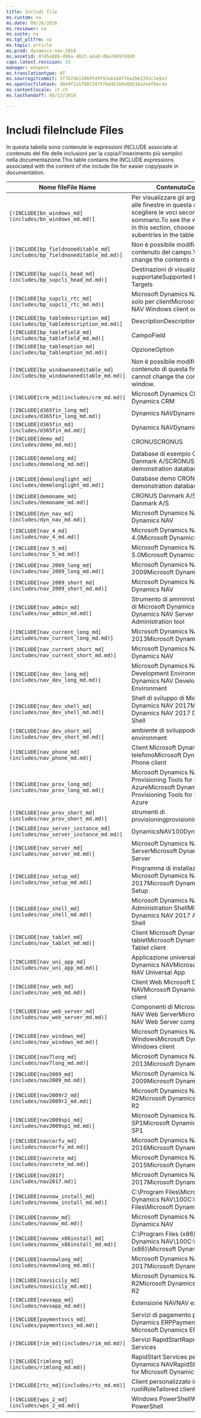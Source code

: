 ```yaml
---
title: Includi file
ms.custom: na
ms.date: 09/28/2016
ms.reviewer: na
ms.suite: na
ms.tgt_pltfrm: na
ms.topic: article
ms.prod: dynamics-nav-2018
ms.assetid: 0745a889-d9ba-4023-a4a8-dba74097ddd0
caps.latest.revision: 15
manager: edupont
ms.translationtype: HT
ms.sourcegitcommit: 2f7b7db12069fd9f93a616077ea2b61393c1e9a3
ms.openlocfilehash: 40e0f2a5f8872475fbddb160a0bb34a2e4fbbc4a
ms.contentlocale: it-ch
ms.lasthandoff: 08/13/2018

---
```


# <a name="include-files"></a><span data-ttu-id="ac02d-102">Includi file</span><span class="sxs-lookup"><span data-stu-id="ac02d-102">Include Files</span></span>

<span data-ttu-id="ac02d-103">In questa tabella sono contenute le espressioni INCLUDE associate al contenuto del file delle inclusioni per la copia/l'inserimento più semplici nella documentazione.</span><span class="sxs-lookup"><span data-stu-id="ac02d-103">This table contains the INCLUDE expressions associated with the content of the include file for easier copy/paste in documentation.</span></span>

|<span data-ttu-id="ac02d-104">Nome file</span><span class="sxs-lookup"><span data-stu-id="ac02d-104">File Name</span></span>   |<span data-ttu-id="ac02d-105">Contenuto</span><span class="sxs-lookup"><span data-stu-id="ac02d-105">Content</span></span>  |
|------------|---------|
|`[!INCLUDE[bn_windows_md](includes/bn_windows_md.md)]`|<span data-ttu-id="ac02d-106">Per visualizzare gli argomenti relativi alle finestre in questa sezione, scegliere le voci secondarie del sommario.</span><span class="sxs-lookup"><span data-stu-id="ac02d-106">To see the window topics in this section, choose the subentries in the table of contents.</span></span>|
|`[!INCLUDE[bp_fieldnoneditable_md](includes/bp_fieldnoneditable_md.md)]`|<span data-ttu-id="ac02d-107">Non è possibile modificare il contenuto del campo.</span><span class="sxs-lookup"><span data-stu-id="ac02d-107">You cannot change the contents of this field.</span></span>|
|`[!INCLUDE[bp_supcli_head_md](includes/bp_supcli_head_md.md)]`|<span data-ttu-id="ac02d-108">Destinazioni di visualizzazione supportate</span><span class="sxs-lookup"><span data-stu-id="ac02d-108">Supported Display Targets</span></span>|
|`[!INCLUDE[bp_supcli_rtc_md](includes/bp_supcli_rtc_md.md)]`|<span data-ttu-id="ac02d-109">Microsoft Dynamics NAV Windows solo per client</span><span class="sxs-lookup"><span data-stu-id="ac02d-109">Microsoft Dynamics NAV Windows client only</span></span>|
|`[!INCLUDE[bp_tabledescription_md](includes/bp_tabledescription_md.md)]`|<span data-ttu-id="ac02d-110">Description</span><span class="sxs-lookup"><span data-stu-id="ac02d-110">Description</span></span>| 
|`[!INCLUDE[bp_tablefield_md](includes/bp_tablefield_md.md)]`|<span data-ttu-id="ac02d-111">Campo</span><span class="sxs-lookup"><span data-stu-id="ac02d-111">Field</span></span>|
|`[!INCLUDE[bp_tableoption_md](includes/bp_tableoption_md.md)]`|<span data-ttu-id="ac02d-112">Opzione</span><span class="sxs-lookup"><span data-stu-id="ac02d-112">Option</span></span>|
|`[!INCLUDE[bp_windownoneditable_md](includes/bp_windownoneditable_md.md)]`|<span data-ttu-id="ac02d-113">Non è possibile modificare il contenuto di questa finestra.</span><span class="sxs-lookup"><span data-stu-id="ac02d-113">You cannot change the contents of this window.</span></span>|
|`[!INCLUDE[crm_md](includes/crm_md.md)]`|<span data-ttu-id="ac02d-114">Microsoft Dynamics CRM</span><span class="sxs-lookup"><span data-stu-id="ac02d-114">Microsoft Dynamics CRM</span></span>|
|`[!INCLUDE[d365fin_long_md](includes/d365fin_long_md.md)]`|<span data-ttu-id="ac02d-115">Dynamics NAV</span><span class="sxs-lookup"><span data-stu-id="ac02d-115">Dynamics NAV</span></span>|
|`[!INCLUDE[d365fin_md](includes/d365fin_md.md)]`|<span data-ttu-id="ac02d-116">Dynamics NAV</span><span class="sxs-lookup"><span data-stu-id="ac02d-116">Dynamics NAV</span></span>|
|`[!INCLUDE[demo_md](includes/demo_md.md)]`|<span data-ttu-id="ac02d-117">CRONUS</span><span class="sxs-lookup"><span data-stu-id="ac02d-117">CRONUS</span></span>|
|`[!INCLUDE[demolong_md](includes/demolong_md.md)]`|<span data-ttu-id="ac02d-118">Database di esempio CRONUS Danmark A/S</span><span class="sxs-lookup"><span data-stu-id="ac02d-118">CRONUS Danmark A/S demonstration database</span></span>|
|`[!INCLUDE[demolonglight_md](includes/demolonglight_md.md)]`|<span data-ttu-id="ac02d-119">Database demo CRONUS</span><span class="sxs-lookup"><span data-stu-id="ac02d-119">CRONUS demonstration database</span></span>|
|`[!INCLUDE[demoname_md](includes/demoname_md.md)]`|<span data-ttu-id="ac02d-120">CRONUS Danmark A/S</span><span class="sxs-lookup"><span data-stu-id="ac02d-120">CRONUS Danmark A/S</span></span>|
|`[!INCLUDE[dyn_nav_md](includes/dyn_nav_md.md)]`|<span data-ttu-id="ac02d-121">Microsoft Dynamics NAV</span><span class="sxs-lookup"><span data-stu-id="ac02d-121">Microsoft Dynamics NAV</span></span>|
|`[!INCLUDE[nav_4_md](includes/nav_4_md.md)]`|<span data-ttu-id="ac02d-122">Microsoft Dynamics NAV 4.0</span><span class="sxs-lookup"><span data-stu-id="ac02d-122">Microsoft Dynamics NAV 4.0</span></span>|
|`[!INCLUDE[nav_5_md](includes/nav_5_md.md)]`|<span data-ttu-id="ac02d-123">Microsoft Dynamics NAV 5.0</span><span class="sxs-lookup"><span data-stu-id="ac02d-123">Microsoft Dynamics NAV 5.0</span></span>|
|`[!INCLUDE[nav_2009_long_md](includes/nav_2009_long_md.md)]`|<span data-ttu-id="ac02d-124">Microsoft Dynamics NAV 2009</span><span class="sxs-lookup"><span data-stu-id="ac02d-124">Microsoft Dynamics NAV 2009</span></span>|
|`[!INCLUDE[nav_2009_short_md](includes/nav_2009_short_md.md)]`|<span data-ttu-id="ac02d-125">Microsoft Dynamics NAV</span><span class="sxs-lookup"><span data-stu-id="ac02d-125">Microsoft Dynamics NAV</span></span>|
|`[!INCLUDE[nav_admin_md](includes/nav_admin_md.md)]`|<span data-ttu-id="ac02d-126">Strumento di amministrazione server di Microsoft Dynamics NAV</span><span class="sxs-lookup"><span data-stu-id="ac02d-126">Microsoft Dynamics NAV Server Administration tool</span></span>|
|`[!INCLUDE[nav_current_long_md](includes/nav_current_long_md.md)]`|<span data-ttu-id="ac02d-127">Microsoft Dynamics NAV 2013</span><span class="sxs-lookup"><span data-stu-id="ac02d-127">Microsoft Dynamics NAV 2013</span></span>|
|`[!INCLUDE[nav_current_short_md](includes/nav_current_short_md.md)]`|<span data-ttu-id="ac02d-128">Microsoft Dynamics NAV</span><span class="sxs-lookup"><span data-stu-id="ac02d-128">Microsoft Dynamics NAV</span></span>|
|`[!INCLUDE[nav_dev_long_md](includes/nav_dev_long_md.md)]`|<span data-ttu-id="ac02d-129">Microsoft Dynamics NAV Development Environment</span><span class="sxs-lookup"><span data-stu-id="ac02d-129">Microsoft Dynamics NAV Development Environment</span></span>|
|`[!INCLUDE[nav_dev_shell_md](includes/nav_dev_shell_md.md)]`|<span data-ttu-id="ac02d-130">Shell di sviluppo di Microsoft Dynamics NAV 2017</span><span class="sxs-lookup"><span data-stu-id="ac02d-130">Microsoft Dynamics NAV 2017 Development Shell</span></span>|
|`[!INCLUDE[nav_dev_short_md](includes/nav_dev_short_md.md)]`|<span data-ttu-id="ac02d-131">ambiente di sviluppo</span><span class="sxs-lookup"><span data-stu-id="ac02d-131">development environment</span></span>|
|`[!INCLUDE[nav_phone_md](includes/nav_phone_md.md)]`|<span data-ttu-id="ac02d-132">Client Microsoft Dynamics NAV per telefono</span><span class="sxs-lookup"><span data-stu-id="ac02d-132">Microsoft Dynamics NAV Phone client</span></span>|
|`[!INCLUDE[nav_prov_long_md](includes/nav_prov_long_md.md)]`|<span data-ttu-id="ac02d-133">Microsoft Dynamics NAV Provisioning Tools for Microsoft Azure</span><span class="sxs-lookup"><span data-stu-id="ac02d-133">Microsoft Dynamics NAV Provisioning Tools for Microsoft Azure</span></span>|
|`[!INCLUDE[nav_prov_short_md](includes/nav_prov_short_md.md)]`|<span data-ttu-id="ac02d-134">strumenti di provisioning</span><span class="sxs-lookup"><span data-stu-id="ac02d-134">provisioning tools</span></span>|
|`[!INCLUDE[nav_server_instance_md](includes/nav_server_instance_md.md)]`|<span data-ttu-id="ac02d-135">DynamicsNAV100</span><span class="sxs-lookup"><span data-stu-id="ac02d-135">DynamicsNAV100</span></span>|
|`[!INCLUDE[nav_server_md](includes/nav_server_md.md)]`|<span data-ttu-id="ac02d-136">Microsoft Dynamics NAV Server</span><span class="sxs-lookup"><span data-stu-id="ac02d-136">Microsoft Dynamics NAV Server</span></span>|
|`[!INCLUDE[nav_setup_md](includes/nav_setup_md.md)]`|<span data-ttu-id="ac02d-137">Programma di installazione di Microsoft Dynamics NAV 2017</span><span class="sxs-lookup"><span data-stu-id="ac02d-137">Microsoft Dynamics NAV 2017 Setup</span></span>|
|`[!INCLUDE[nav_shell_md](includes/nav_shell_md.md)]`|<span data-ttu-id="ac02d-138">Microsoft Dynamics NAV 2017 Administration Shell</span><span class="sxs-lookup"><span data-stu-id="ac02d-138">Microsoft Dynamics NAV 2017 Administration Shell</span></span>|
|`[!INCLUDE[nav_tablet_md](includes/nav_tablet_md.md)]`|<span data-ttu-id="ac02d-139">Client Microsoft Dynamics NAV per tablet</span><span class="sxs-lookup"><span data-stu-id="ac02d-139">Microsoft Dynamics NAV Tablet client</span></span>|
|`[!INCLUDE[nav_uni_app_md](includes/nav_uni_app_md.md)]`|<span data-ttu-id="ac02d-140">Applicazione universale Microsoft Dynamics NAV</span><span class="sxs-lookup"><span data-stu-id="ac02d-140">Microsoft Dynamics NAV Universal App</span></span>|
|`[!INCLUDE[nav_web_md](includes/nav_web_md.md)]`|<span data-ttu-id="ac02d-141">Client Web Microsoft Dynamics NAV</span><span class="sxs-lookup"><span data-stu-id="ac02d-141">Microsoft Dynamics NAV Web client</span></span>|
|`[!INCLUDE[nav_web_server_md](includes/nav_web_server_md.md)]`|<span data-ttu-id="ac02d-142">Componenti di Microsoft Dynamics NAV Web Server</span><span class="sxs-lookup"><span data-stu-id="ac02d-142">Microsoft Dynamics NAV Web Server components</span></span>|
|`[!INCLUDE[nav_windows_md](includes/nav_windows_md.md)]`|<span data-ttu-id="ac02d-143">Microsoft Dynamics NAV per client Windows</span><span class="sxs-lookup"><span data-stu-id="ac02d-143">Microsoft Dynamics NAV Windows client</span></span>|
|`[!INCLUDE[nav7long_md](includes/nav7long_md.md)]`|<span data-ttu-id="ac02d-144">Microsoft Dynamics NAV 2013</span><span class="sxs-lookup"><span data-stu-id="ac02d-144">Microsoft Dynamics NAV 2013</span></span>|
|`[!INCLUDE[nav2009_md](includes/nav2009_md.md)]`|<span data-ttu-id="ac02d-145">Microsoft Dynamics NAV 2009</span><span class="sxs-lookup"><span data-stu-id="ac02d-145">Microsoft Dynamics NAV 2009</span></span>|
|`[!INCLUDE[nav2009r2_md](includes/nav2009r2_md.md)]`|<span data-ttu-id="ac02d-146">Microsoft Dynamics NAV 2009 R2</span><span class="sxs-lookup"><span data-stu-id="ac02d-146">Microsoft Dynamics NAV 2009 R2</span></span>|
|`[!INCLUDE[nav2009sp1_md](includes/nav2009sp1_md.md)]`|<span data-ttu-id="ac02d-147">Microsoft Dynamics NAV 2009 SP1</span><span class="sxs-lookup"><span data-stu-id="ac02d-147">Microsoft Dynamics NAV 2009 SP1</span></span>|
|`[!INCLUDE[navcorfu_md](includes/navcorfu_md.md)]`|<span data-ttu-id="ac02d-148">Microsoft Dynamics NAV 2016</span><span class="sxs-lookup"><span data-stu-id="ac02d-148">Microsoft Dynamics NAV 2016</span></span>|
|`[!INCLUDE[navcrete_md](includes/navcrete_md.md)]`|<span data-ttu-id="ac02d-149">Microsoft Dynamics NAV 2015</span><span class="sxs-lookup"><span data-stu-id="ac02d-149">Microsoft Dynamics NAV 2015</span></span>|
|`[!INCLUDE[nav2017](includes/nav2017.md)]`|<span data-ttu-id="ac02d-150">Microsoft Dynamics NAV 2017</span><span class="sxs-lookup"><span data-stu-id="ac02d-150">Microsoft Dynamics NAV 2017</span></span>|
|`[!INCLUDE[navnow_install_md](includes/navnow_install_md.md)]`|<span data-ttu-id="ac02d-151">C:\\Program Files\\Microsoft Dynamics NAV\\100</span><span class="sxs-lookup"><span data-stu-id="ac02d-151">C:\\Program Files\\Microsoft Dynamics NAV\\100</span></span>|
|`[!INCLUDE[navnow_md](includes/navnow_md.md)]`|<span data-ttu-id="ac02d-152">Microsoft Dynamics NAV</span><span class="sxs-lookup"><span data-stu-id="ac02d-152">Microsoft Dynamics NAV</span></span>|
|`[!INCLUDE[navnow_x86install_md](includes/navnow_x86install_md.md)]`|<span data-ttu-id="ac02d-153">C:\\Program Files \(x86\)\\Microsoft Dynamics NAV\\100</span><span class="sxs-lookup"><span data-stu-id="ac02d-153">C:\\Program Files \(x86\)\\Microsoft Dynamics NAV\\100</span></span>|
|`[!INCLUDE[navnowlong_md](includes/navnowlong_md.md)]`|<span data-ttu-id="ac02d-154">Microsoft Dynamics NAV 2017</span><span class="sxs-lookup"><span data-stu-id="ac02d-154">Microsoft Dynamics NAV 2017</span></span>|
|`[!INCLUDE[navsicily_md](includes/navsicily_md.md)]`|<span data-ttu-id="ac02d-155">Microsoft Dynamics NAV 2013 R2</span><span class="sxs-lookup"><span data-stu-id="ac02d-155">Microsoft Dynamics NAV 2013 R2</span></span>|
|`[!INCLUDE[navxapp_md](includes/navxapp_md.md)]`|<span data-ttu-id="ac02d-156">Estensione NAV</span><span class="sxs-lookup"><span data-stu-id="ac02d-156">NAV extension</span></span>|
|`[!INCLUDE[paymentsvcs_md](includes/paymentsvcs_md.md)]`|<span data-ttu-id="ac02d-157">Servizi di pagamento per Microsoft Dynamics ERP</span><span class="sxs-lookup"><span data-stu-id="ac02d-157">Payment Services for Microsoft Dynamics ERP</span></span>|
|`[!INCLUDE[rim_md](includes/rim_md.md)]`|<span data-ttu-id="ac02d-158">Servizi RapidStart</span><span class="sxs-lookup"><span data-stu-id="ac02d-158">RapidStart Services</span></span>|
|`[!INCLUDE[rimlong_md](includes/rimlong_md.md)]`|<span data-ttu-id="ac02d-159">RapidStart Services per Microsoft Dynamics NAV</span><span class="sxs-lookup"><span data-stu-id="ac02d-159">RapidStart Services for Microsoft Dynamics NAV</span></span>|
|`[!INCLUDE[rtc_md](includes/rtc_md.md)]`|<span data-ttu-id="ac02d-160">Client personalizzato in base ai ruoli</span><span class="sxs-lookup"><span data-stu-id="ac02d-160">RoleTailored client</span></span>|
|`[!INCLUDE[wps_2_md](includes/wps_2_md.md)]`|<span data-ttu-id="ac02d-161">Windows PowerShell</span><span class="sxs-lookup"><span data-stu-id="ac02d-161">Windows PowerShell</span></span>|

